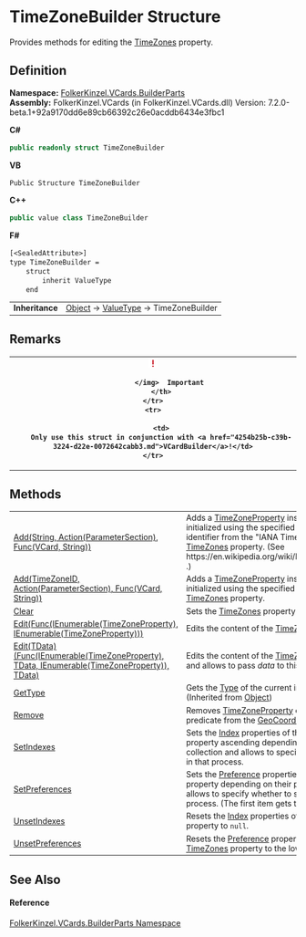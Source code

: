 # TimeZoneBuilder Structure


Provides methods for editing the <a href="c07b682f-3b8b-4eff-9286-88369a03a691.md">TimeZones</a> property.



## Definition
**Namespace:** <a href="30716183-7f69-ceb8-b5fe-4d9f23e7fd2b.md">FolkerKinzel.VCards.BuilderParts</a>  
**Assembly:** FolkerKinzel.VCards (in FolkerKinzel.VCards.dll) Version: 7.2.0-beta.1+92a9170dd6e89cb66392c26e0acddb6434e3fbc1

**C#**
``` C#
public readonly struct TimeZoneBuilder
```
**VB**
``` VB
Public Structure TimeZoneBuilder
```
**C++**
``` C++
public value class TimeZoneBuilder
```
**F#**
``` F#
[<SealedAttribute>]
type TimeZoneBuilder = 
    struct
        inherit ValueType
    end
```

<table><tr><td><strong>Inheritance</strong></td><td><a href="https://learn.microsoft.com/dotnet/api/system.object" target="_blank" rel="noopener noreferrer">Object</a>  →  <a href="https://learn.microsoft.com/dotnet/api/system.valuetype" target="_blank" rel="noopener noreferrer">ValueType</a>  →  TimeZoneBuilder</td></tr>
</table>



## Remarks



<table>
	<tr>
		<th>
			<img src="media/AlertCaution.png" alt="Important note">
				
			</img>  Important
		</th>
	</tr>
	<tr>
		
		<td>
		Only use this struct in conjunction with <a href="4254b25b-c39b-3224-d22e-0072642cabb3.md">VCardBuilder</a>!</td>
	</tr>
</table>



## Methods
<table>
<tr>
<td><a href="532e511f-a46e-70da-8160-42462041c690.md">Add(String, Action(ParameterSection), Func(VCard, String))</a></td>
<td>Adds a <a href="3d95294e-eb6d-9637-dd41-e876afb4fe20.md">TimeZoneProperty</a> instance, which is newly initialized using the specified <a href="https://learn.microsoft.com/dotnet/api/system.string" target="_blank" rel="noopener noreferrer">String</a>, which represents an identifier from the "IANA Time Zone Database", to the <a href="c07b682f-3b8b-4eff-9286-88369a03a691.md">TimeZones</a> property. (See https://en.wikipedia.org/wiki/List_of_tz_database_time_zones .)</td></tr>
<tr>
<td><a href="9e24b6d7-17bf-4916-bffc-97a233401414.md">Add(TimeZoneID, Action(ParameterSection), Func(VCard, String))</a></td>
<td>Adds a <a href="3d95294e-eb6d-9637-dd41-e876afb4fe20.md">TimeZoneProperty</a> instance, which is newly initialized using the specified <a href="9c826379-198e-f92a-4316-339fc00e08b2.md">TimeZoneID</a> instance, to the <a href="c07b682f-3b8b-4eff-9286-88369a03a691.md">TimeZones</a> property.</td></tr>
<tr>
<td><a href="5d6f03c8-ed33-fa3d-9121-1e175d8b22cf.md">Clear</a></td>
<td>Sets the <a href="c07b682f-3b8b-4eff-9286-88369a03a691.md">TimeZones</a> property to <code>null</code>.</td></tr>
<tr>
<td><a href="96c34647-56d7-ccd0-ebe7-72ed2dfca5d0.md">Edit(Func(IEnumerable(TimeZoneProperty), IEnumerable(TimeZoneProperty)))</a></td>
<td>Edits the content of the <a href="c07b682f-3b8b-4eff-9286-88369a03a691.md">TimeZones</a> property with a delegate.</td></tr>
<tr>
<td><a href="c8fd723a-3bdc-0a70-e602-73ae7199cff6.md">Edit(TData)(Func(IEnumerable(TimeZoneProperty), TData, IEnumerable(TimeZoneProperty)), TData)</a></td>
<td>Edits the content of the <a href="c07b682f-3b8b-4eff-9286-88369a03a691.md">TimeZones</a> property with a delegate and allows to pass <em>data</em> to this delegate.</td></tr>
<tr>
<td><a href="https://learn.microsoft.com/dotnet/api/system.object.gettype" target="_blank" rel="noopener noreferrer">GetType</a></td>
<td>Gets the <a href="https://learn.microsoft.com/dotnet/api/system.type" target="_blank" rel="noopener noreferrer">Type</a> of the current instance.<br />(Inherited from <a href="https://learn.microsoft.com/dotnet/api/system.object" target="_blank" rel="noopener noreferrer">Object</a>)</td></tr>
<tr>
<td><a href="5cb714d4-02b5-d5e4-031a-03e02a396ddc.md">Remove</a></td>
<td>Removes <a href="3d95294e-eb6d-9637-dd41-e876afb4fe20.md">TimeZoneProperty</a> objects that match a specified predicate from the <a href="e113b21a-517e-133e-8e60-9d57fc8eca24.md">GeoCoordinates</a> property.</td></tr>
<tr>
<td><a href="ebb24e7f-c4f1-136e-fbcb-793aa99db750.md">SetIndexes</a></td>
<td>Sets the <a href="70c82664-4c95-c20f-f819-7fba4087eead.md">Index</a> properties of the items in in the <a href="c07b682f-3b8b-4eff-9286-88369a03a691.md">TimeZones</a> property ascending depending on their position in that collection and allows to specify whether to skip empty items in that process.</td></tr>
<tr>
<td><a href="73600509-d1e9-1fd0-e369-c333992b5fa4.md">SetPreferences</a></td>
<td>Sets the <a href="50760592-ebd2-d6c5-16b0-f752af7dada1.md">Preference</a> properties of the items in the <a href="c07b682f-3b8b-4eff-9286-88369a03a691.md">TimeZones</a> property depending on their position in that collection and allows to specify whether to skip empty items in that process. (The first item gets the highest preference <code>1</code>.)</td></tr>
<tr>
<td><a href="9ecd2084-cd4b-a096-4c2f-3c7571c944d8.md">UnsetIndexes</a></td>
<td>Resets the <a href="70c82664-4c95-c20f-f819-7fba4087eead.md">Index</a> properties of the items in in the <a href="c07b682f-3b8b-4eff-9286-88369a03a691.md">TimeZones</a> property to <code>null</code>.</td></tr>
<tr>
<td><a href="41ce1fd0-7a4c-738e-7919-984aa285e95b.md">UnsetPreferences</a></td>
<td>Resets the <a href="50760592-ebd2-d6c5-16b0-f752af7dada1.md">Preference</a> properties of the items in in the <a href="c07b682f-3b8b-4eff-9286-88369a03a691.md">TimeZones</a> property to the lowest value (100).</td></tr>
</table>

## See Also


#### Reference
<a href="30716183-7f69-ceb8-b5fe-4d9f23e7fd2b.md">FolkerKinzel.VCards.BuilderParts Namespace</a>  
